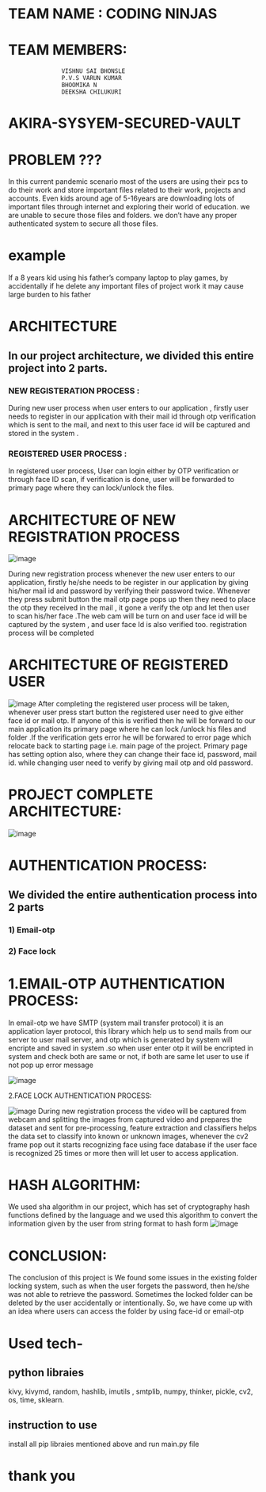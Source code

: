 # TEAM NAME : CODING NINJAS 

# TEAM MEMBERS:
                   VISHNU SAI BHONSLE
                   P.V.S VARUN KUMAR
                   BHOOMIKA N
                   DEEKSHA CHILUKURI


# AKIRA-SYSYEM-SECURED-VAULT

# PROBLEM ???

In this current pandemic scenario most of the users are using their pcs to do their work and store important files related to their work, projects and accounts.
Even kids around age of 5-16years are downloading lots of important files through internet and exploring their world of education. 
we are unable to secure those  files and  folders. we don’t have any proper authenticated system to secure all those files. 

# example
If a 8 years kid using his father’s company laptop to play games, by accidentally if he delete any important files of project work it may cause large burden to his father 

# ARCHITECTURE
## In our project architecture, we divided this entire project into 2 parts. 
### NEW REGISTERATION PROCESS : 
During new user process when user enters to our application , firstly user needs to register in our application with their mail id through otp verification which is sent to the mail, and next to this user face id will be captured and stored in the system .
### REGISTERED USER PROCESS : 
In registered user process, User can login either by OTP verification or through face ID scan, if verification is done, user will be forwarded to primary page where they can lock/unlock the files.

# ARCHITECTURE OF NEW REGISTRATION PROCESS 

![image](https://drive.google.com/uc?export=view&id=1l3SIjEJ83i4HHWUu073OkavGJ9n4iBwZ)

During new registration process whenever the new user enters to our
application, firstly he/she needs to be register in our application by giving
his/her mail id and password by verifying their password twice. Whenever they
press submit button the mail otp page pops up then they need to place the otp
they received in the mail , it gone a verify the otp and let then user to scan
his/her face .The web cam will be turn on and user face id will be captured by
the system , and user face Id is also verified too. registration process will be
completed

# ARCHITECTURE OF REGISTERED USER 

![image](https://drive.google.com/uc?export=view&id=1B0iS6k3KXzIByRZ1acH7CQEu0s87AeLE)
After completing the registered user process will be taken, whenever user press
start button the registered user need to give either face id or mail otp. If anyone
of this is verified then he will be forward to our main application its primary
page where he can lock /unlock his files and folder .If the verification gets error
he will be forwared to error page which relocate back to starting page i.e. main
page of the project. Primary page has setting option also, where they can change
their face id, password, mail id. while changing user need to verify by giving
mail otp and old password.

# PROJECT COMPLETE ARCHITECTURE: 

![image](https://drive.google.com/uc?export=view&id=1N6GIMP_5YC9Nb67g04koFchjWZf_BGjR)

# AUTHENTICATION PROCESS:
## We divided the entire authentication process into 2 parts
### 1) Email-otp
### 2) Face lock

# 1.EMAIL-OTP AUTHENTICATION PROCESS:

In email-otp we have SMTP (system mail transfer protocol) it is an application
layer protocol, this library which help us to send mails from our server to user
mail server, and otp which is generated by system will encripte and saved in
system .so when user enter otp it will be encripted in system and check both
are same or not, if both are same let user to use if not pop up error message

![image](https://drive.google.com/uc?export=view&id=19oYIRxXOdIVBHhg7wJ8h3d0MyIdGSA-8)



2.FACE LOCK AUTHENTICATION PROCESS:

![image](https://drive.google.com/uc?export=view&id=1fWVbs4-7qbcwcNoiQK_sVZrS1nWrMNyP)
During new registration process the video will be captured from webcam and
splitting the images from captured video and prepares the dataset and sent for
pre-processing, feature extraction and classifiers helps the data set to classify
into known or unknown images, whenever the cv2 frame pop out it starts
recognizing face using face database if the user face is recognized 25 times or
more then will let user to access application.

# HASH ALGORITHM:
We used sha algorithm in our project, which has set of cryptography hash
functions defined by the language and we used this algorithm to convert the
information given by the user from string format to hash form
![image](https://drive.google.com/uc?export=view&id=1z_jAgqPrvwOyGX-Rd4rS20l2w6_U-zsp)

# CONCLUSION:
The conclusion of this project is We found some issues in the
existing folder locking system, such as when the user forgets the
password, then he/she was not able to retrieve the password.
Sometimes the locked folder can be deleted by the user accidentally
or intentionally. So, we have come up with an idea where users can
access the folder by using face-id or email-otp

# Used tech-
## python libraies
kivy,
kivymd,
random,
hashlib,
imutils ,
smtplib,
numpy, 
thinker,
pickle,
cv2,
os,
time,
sklearn.
## instruction to use 
install all pip libraies mentioned above and run main.py file 

# thank you

